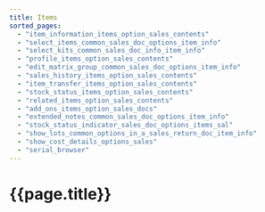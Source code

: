 ```yaml
---
title: Items
sorted_pages:
  - "item_information_items_option_sales_contents"
  - "select_items_common_sales_doc_options_item_info"
  - "select_kits_common_sales_doc_info_item_info"
  - "profile_items_option_sales_contents"
  - "edit_matrix_group_common_sales_doc_options_item_info"
  - "sales_history_items_option_sales_contents"
  - "item_transfer_items_option_sales_contents"
  - "stock_status_items_option_sales_contents"
  - "related_items_option_sales_contents"
  - "add_ons_items_option_sales_docs"
  - "extended_notes_common_sales_doc_options_item_info"
  - "stock_status_indicator_sales_doc_options_items_sal"
  - "show_lots_common_options_in_a_sales_return_doc_item_info"
  - "show_cost_details_options_sales"
  - "serial_browser"
---
```

# {{page.title}}
